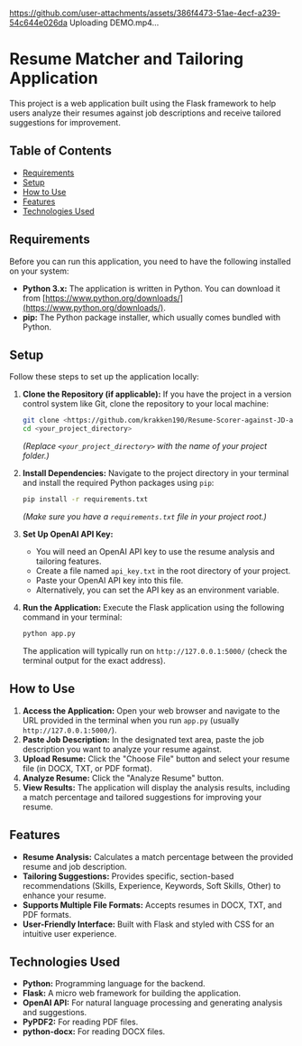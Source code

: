 
https://github.com/user-attachments/assets/386f4473-51ae-4ecf-a239-54c644e026da
Uploading DEMO.mp4…


# Resume Matcher and Tailoring Application

This project is a web application built using the Flask framework to help users analyze their resumes against job descriptions and receive tailored suggestions for improvement.

## Table of Contents

- [Requirements](#requirements)
- [Setup](#setup)
- [How to Use](#how-to-use)
- [Features](#features)
- [Technologies Used](#technologies-used)

## Requirements

Before you can run this application, you need to have the following installed on your system:

* **Python 3.x:** The application is written in Python. You can download it from [https://www.python.org/downloads/](https://www.python.org/downloads/).
* **pip:** The Python package installer, which usually comes bundled with Python.

## Setup

Follow these steps to set up the application locally:

1.  **Clone the Repository (if applicable):** If you have the project in a version control system like Git, clone the repository to your local machine:
    ```bash
    git clone <https://github.com/krakken190/Resume-Scorer-against-JD-and-Tailoring>
    cd <your_project_directory>
    ```
    *(Replace `<your_project_directory>` with the name of your project folder.)*

2.  **Install Dependencies:** Navigate to the project directory in your terminal and install the required Python packages using `pip`:
    ```bash
    pip install -r requirements.txt
    ```
    *(Make sure you have a `requirements.txt` file in your project root.)*

3.  **Set Up OpenAI API Key:**
    * You will need an OpenAI API key to use the resume analysis and tailoring features.
    * Create a file named `api_key.txt` in the root directory of your project.
    * Paste your OpenAI API key into this file.
    * Alternatively, you can set the API key as an environment variable.

4.  **Run the Application:** Execute the Flask application using the following command in your terminal:
    ```bash
    python app.py
    ```
    The application will typically run on `http://127.0.0.1:5000/` (check the terminal output for the exact address).

## How to Use

1.  **Access the Application:** Open your web browser and navigate to the URL provided in the terminal when you run `app.py` (usually `http://127.0.0.1:5000/`).
2.  **Paste Job Description:** In the designated text area, paste the job description you want to analyze your resume against.
3.  **Upload Resume:** Click the "Choose File" button and select your resume file (in DOCX, TXT, or PDF format).
4.  **Analyze Resume:** Click the "Analyze Resume" button.
5.  **View Results:** The application will display the analysis results, including a match percentage and tailored suggestions for improving your resume.

## Features

* **Resume Analysis:** Calculates a match percentage between the provided resume and job description.
* **Tailoring Suggestions:** Provides specific, section-based recommendations (Skills, Experience, Keywords, Soft Skills, Other) to enhance your resume.
* **Supports Multiple File Formats:** Accepts resumes in DOCX, TXT, and PDF formats.
* **User-Friendly Interface:** Built with Flask and styled with CSS for an intuitive user experience.

## Technologies Used

* **Python:** Programming language for the backend.
* **Flask:** A micro web framework for building the application.
* **OpenAI API:** For natural language processing and generating analysis and suggestions.
* **PyPDF2:** For reading PDF files.
* **python-docx:** For reading DOCX files.
